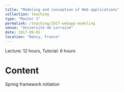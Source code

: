 ```yaml
---
title: "Modeling and conception of Web applications"
collection: teaching
type: "Master 1"
permalink: /teaching/2017-webapp-modeling
venue: "Université de Lorraine"
date: 2017-09-01
location: "Nancy, France"
---
```


Lecture: 12 hours, Tutorial: 6 hours

Content
=======
Spring framework initiation